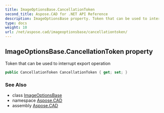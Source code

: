 ```yaml
---
title: ImageOptionsBase.CancellationToken
second_title: Aspose.CAD for .NET API Reference
description: ImageOptionsBase property. Token that can be used to interrupt export operation
type: docs
weight: 10
url: /net/aspose.cad/imageoptionsbase/cancellationtoken/
---
```

## ImageOptionsBase.CancellationToken property

Token that can be used to interrupt export operation

```csharp
public CancellationToken CancellationToken { get; set; }
```

### See Also

* class [ImageOptionsBase](../)
* namespace [Aspose.CAD](../../imageoptionsbase/)
* assembly [Aspose.CAD](../../../)


